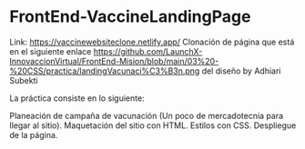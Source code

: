 # FrontEnd-VaccineLandingPage
Link: https://vaccinewebsiteclone.netlify.app/
Clonación de página que está en el siguiente enlace https://github.com/LaunchX-InnovaccionVirtual/FrontEnd-Mision/blob/main/03%20-%20CSS/practica/landingVacunaci%C3%B3n.png del diseño by Adhiari Subekti

La práctica consiste en lo siguiente:

Planeación de campaña de vacunación (Un poco de mercadotecnia para llegar al sitio).
Maquetación del sitio con HTML.
Estilos con CSS.
Despliegue de la página.
